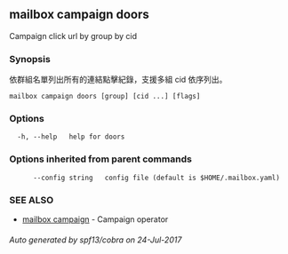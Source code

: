 ## mailbox campaign doors

Campaign click url by group by cid

### Synopsis


依群組名單列出所有的連結點擊紀錄，支援多組 cid 依序列出。

```
mailbox campaign doors [group] [cid ...] [flags]
```

### Options

```
  -h, --help   help for doors
```

### Options inherited from parent commands

```
      --config string   config file (default is $HOME/.mailbox.yaml)
```

### SEE ALSO
* [mailbox campaign](mailbox_campaign.md)	 - Campaign operator

###### Auto generated by spf13/cobra on 24-Jul-2017
